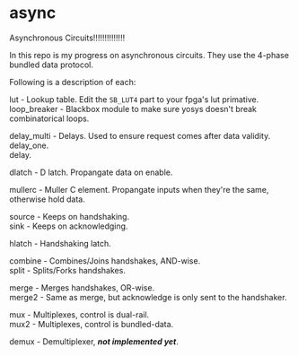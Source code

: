 # async
Asynchronous Circuits!!!!!!!!!!!!!!


In this repo is my progress on asynchronous circuits. They use the 4-phase bundled data protocol.  

Following is a description of each:

lut - Lookup table. Edit the `SB_LUT4` part to your fpga's lut primative.  
loop_breaker - Blackbox module to make sure yosys doesn't break combinatorical loops.  

delay_multi - Delays. Used to ensure request comes after data validity.  
delay_one.  
delay.  

dlatch - D latch. Propangate data on enable.  

mullerc - Muller C element. Propangate inputs when they're the same, otherwise hold data.  

source - Keeps on handshaking.  
sink - Keeps on acknowledging.  

hlatch - Handshaking latch.  

combine - Combines/Joins handshakes, AND-wise.  
split - Splits/Forks handshakes.  

merge - Merges handshakes, OR-wise.  
merge2 - Same as merge, but acknowledge is only sent to the handshaker.  

mux - Multiplexes, control is dual-rail.  
mux2 - Multiplexes, control is bundled-data.  

demux - Demultiplexer, ***not implemented yet***.  

